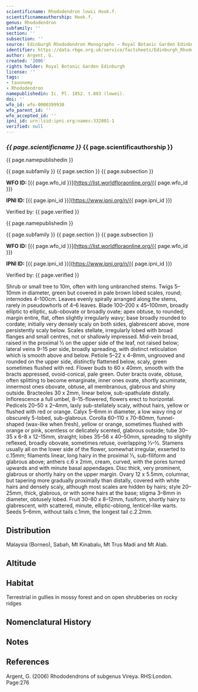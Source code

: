 ```yaml
---
scientificname: Rhododendron lowii Hook.f.
scientificnameauthorship: Hook.f.
genus: Rhododendron
subfamily: ''
section: ''
subsection: ''
source: Edinburgh Rhododendron Monographs – Royal Botanic Garden Edinburgh
identifier: https://data.rbge.org.uk/service/factsheets/Edinburgh_Rhododendron_Monographs.xhtml
author: Argent, G.
created: '2006'
rights holder: Royal Botanic Garden Edinburgh
license: ''
tags:
- taxonomy
- Rhododendron
namepublishedin: Ic. Pl. 1852. t.883 (lowei).
doi: ''
wfo_id: wfo-0000399930
wfo_parent_id: ''
wfo_accepted_id: ''
ipni_id: urn:lsid:ipni.org:names:332801-1
verified: null
---
```

### _{{ page.scientificname }}_ {{ page.scientificauthorship }}
 {{ page.namepublishedin }}

{{ page.subfamily }} {{ page.section }} {{ page.subsection }}

**WFO ID:** [{{ page.wfo_id }}](https://list.worldfloraonline.org/{{ page.wfo_id }})

**IPNI ID:** [{{ page.ipni_id }}](https://www.ipni.org/n/{{ page.ipni_id }})

Verified by: {{ page.verified }}

 {{ page.namepublishedin }}

{{ page.subfamily }} {{ page.section }} {{ page.subsection }}

**WFO ID:** [{{ page.wfo_id }}](https://list.worldfloraonline.org/{{ page.wfo_id }})

**IPNI ID:** [{{ page.ipni_id }}](https://www.ipni.org/n/{{ page.ipni_id }})

Verified by: {{ page.verified }}



Shrub or small tree to 10m, often with long unbranched stems. Twigs 5–10mm in diameter, green but covered in pale brown lobed scales, round; internodes 4–100cm. Leaves evenly spirally arranged along the stems, rarely in pseudowhorls of 4–6 leaves. Blade 100–200 x 45–100mm, broadly elliptic to elliptic, sub-obovate or broadly ovate; apex obtuse, to rounded; margin entire, flat, often slightly irregularly wavy; base broadly rounded to cordate; initially very densely scaly on both sides, glabrescent above, more persistently scaly below. Scales stellate, irregularly lobed with broad flanges and small centres, not or shallowly impressed. Mid-vein broad, raised in the proximal ½ on the upper side of the leaf, not raised below; lateral veins 9–15 per side, broadly spreading, with distinct reticulation which is smooth above and below. Petiole 5–22 x 4–8mm, ungrooved and rounded on the upper side, distinctly flattened below, scaly, green sometimes flushed with red. Flower buds to 60 x 40mm, smooth with the bracts appressed, ovoid-conical, pale green. Outer bracts ovate, obtuse, often splitting to become emarginate, inner ones ovate, shortly acuminate, innermost ones obovate, obtuse, all membranous, glabrous and shiny outside. Bracteoles 30 x 2mm, linear below, sub-spathulate distally. Inflorescence a full umbel, 8–15-flowered, flowers erect to horizontal. Pedicels 20–50 x 2–4mm, laxly sub-stellately scaly, without hairs, yellow or flushed with red or orange. Calyx 5–6mm in diameter, a low wavy ring or obscurely 5-lobed, sub-glabrous. Corolla 60–110 x 70–80mm, funnel-shaped (wax-like when fresh), yellow or orange, sometimes flushed with orange or pink, scentless or delicately scented, glabrous outside; tube 30–35 x 6–8 x 12–15mm, straight; lobes 35–56 x 40–50mm, spreading to slightly reflexed, broadly obovate, sometimes retuse, overlapping 1⁄3–½. Stamens usually all on the lower side of the flower, somewhat irregular, exserted to c.15mm; filaments linear, long hairy in the proximal 1⁄3, sub-filiform and glabrous above; anthers c.6 x 2mm, cream, curved, with the pores turned upwards and with minute basal appendages. Disc thick, very prominent, glabrous or shortly hairy on the upper margin. Ovary 12 x 5.5mm, columnar, but tapering more gradually proximally than distally, covered with white hairs and densely scaly, although most scales are hidden by hairs; style 20–25mm, thick, glabrous, or with some hairs at the base; stigma 3–8mm in diameter, obtusely lobed. Fruit 30–80 x 8–12mm, fusiform, shortly hairy to glabrescent, with scattered, minute, elliptic-oblong, lenticel-like warts. Seeds 5–6mm, without tails c.1mm, the longest tail c.2.2mm.

## Distribution
Malaysia (Borneo), Sabah, Mt Kinabalu, Mt Trus Madi and Mt Alab.

## Altitude


## Habitat
Terrestrial in gullies in mossy forest and on open shrub­beries on rocky ridges

## Nomenclatural History

                       
## Notes


## References

Argent, G. (2006) Rhododendrons of subgenus Vireya. RHS:London. Page:276
